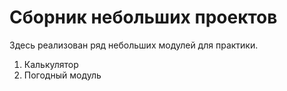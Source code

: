 # Сборник небольших проектов

Здесь реализован ряд небольших модулей для практики. 

1) Калькулятор
2) Погодный модуль
